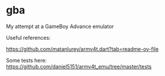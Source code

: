 # gba
My attempt at a GameBoy Advance emulator


Useful references:

https://github.com/matanlurey/armv4t.dart?tab=readme-ov-file


Some tests here:
https://github.com/daniel5151/armv4t_emu/tree/master/tests

